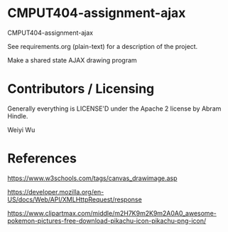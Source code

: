CMPUT404-assignment-ajax
==============================

CMPUT404-assignment-ajax

See requirements.org (plain-text) for a description of the project.

Make a shared state AJAX drawing program

Contributors / Licensing
========================

Generally everything is LICENSE'D under the Apache 2 license by Abram Hindle.

Weiyi Wu

References
========================
https://www.w3schools.com/tags/canvas_drawimage.asp

https://developer.mozilla.org/en-US/docs/Web/API/XMLHttpRequest/response

https://www.clipartmax.com/middle/m2H7K9m2K9m2A0A0_awesome-pokemon-pictures-free-download-pikachu-icon-pikachu-png-icon/